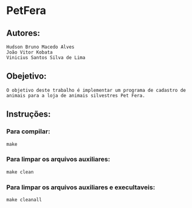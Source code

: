 # PetFera

## Autores: 
	Hudson Bruno Macedo Alves
	João Vitor Kobata
	Vinicius Santos Silva de Lima

## Obejetivo:

	O objetivo deste trabalho é implementar um programa de cadastro de animais para a loja de animais silvestres Pet Fera.

## Instruções:

### Para compilar:

	make

### Para limpar os arquivos auxiliares:

    make clean

### Para limpar os arquivos auxiliares e execultaveis:

    make cleanall
